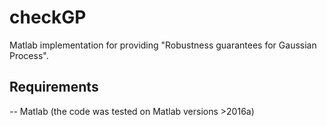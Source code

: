 # checkGP
Matlab implementation for providing "Robustness guarantees for Gaussian Process".

## Requirements

-- Matlab (the code was tested on Matlab versions >2016a)


